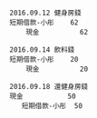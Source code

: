 ```
2016.09.12 健身房錢
短期借款-小彤    62
    現金          62
```

```
2016.09.14 飲料錢
短期借款-小彤    20
    現金          20
```

```
2016.09.18 還健身房錢
現金           50
   短期借款-小彤  50
```
